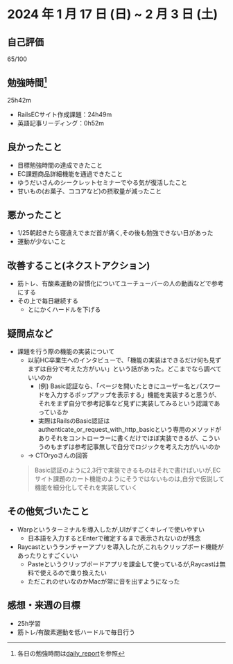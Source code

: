# 2024 年 1 月 17 日 (日) ~ 2 月 3 日 (土)

## 自己評価
65/100

## 勉強時間[^1]
25h42m
- RailsECサイト作成課題：24h49m
- 英語記事リーディング：0h52m
[^1]: 各日の勉強時間は[daily_report](https://github.com/yokoyamamn/daily_report)を参照

## 良かったこと
- 目標勉強時間の達成できたこと
- EC課題商品詳細機能を通過できたこと
- ゆうだいさんのシークレットセミナーでやる気が復活したこと
- 甘いもの(お菓子、ココアなど)の摂取量が減ったこと

## 悪かったこと
- 1/25朝起きたら寝違えでまだ首が痛く,その後も勉強できない日があった
- 運動が少ないこと

## 改善すること(ネクストアクション)
- 筋トレ、有酸素運動の習慣化についてユーチューバーの人の動画などで参考にする
- その上で毎日継続する
    - とにかくハードルを下げる

## 疑問点など
- 課題を行う際の機能の実装について
    - 以前HC卒業生へのインタビューで、「機能の実装はできるだけ何も見ずまずは自分で考えた方がいい」という話があった。どこまでなら調べていいのか
      - (例) Basic認証なら、「ページを開いたときにユーザー名とパスワードを入力するポップアップを表示する」機能を実装すると思うが、それをまず自分で参考記事など見ずに実装してみるという認識であっているか
      - 実際はRailsのBasic認証はauthenticate_or_request_with_http_basicという専用のメソッドがありそれをコントローラーに書くだけでほぼ実装できるが、こういうのもまずは参考記事無しで自分でロジックを考えた方がいいのか
    - -> CTOryoさんの回答
    > Basic認証のように2,3行で実装できるものはそれで書けばいいが,ECサイト課題のカート機能のようにそうではないものは,自分で仮説して機能を細分化してそれを実装していく

## その他気づいたこと
- Warpというターミナルを導入したが,UIがすごくキレイで使いやすい
  - 日本語を入力するとEnterで確定するまで表示されないのが残念
- Raycastというランチャーアプリを導入したが,これもクリップボード機能があったりとすごくいい
  - Pasteというクリップボードアプリを課金して使っているが,Raycastは無料で使えるので乗り換えたい
  - ただこれのせいなのかMacが常に音を出すようになった

## 感想・来週の目標
- 25h学習
- 筋トレ/有酸素運動を低ハードルで毎日行う
